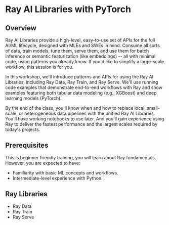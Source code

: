 # Ray AI Libraries with PyTorch

## Overview
Ray AI Libraries provide a high-level, easy-to-use set of APIs for the full AI/ML lifecycle, designed with MLEs and SWEs in mind. Consume all sorts of data, train models, tune them, serve them, and use them for batch inference or semantic featurization (like embeddings) -- all with minimal code, using patterns you already know. If you'd like to simplify a large-scale workflow, this session is for you.

In this workshop, we'll introduce patterns and APIs for using the Ray AI Libraries, including Ray Data, Ray Train, and Ray Serve. We'll use running code examples that demonstrate end-to-end workflows with Ray and show examples featuring both tabular data modeling (e.g., XGBoost) and deep learning models (PyTorch).

By the end of the class, you'll know when and how to replace local, small-scale, or heterogeneous data pipelines with the unified Ray AI Libraries. You'll have working notebooks to use later. And you'll gain experience using Ray to deliver the fastest performance and the largest scales required by today's projects.

## Prerequisites
This is beginner friendly training, you will learn about Ray fundamentals. However, you are expected to have:
- Familiarity with basic ML concepts and workflows.
- Intermediate-level experience with Python.

## Ray Libraries
- Ray Data
- Ray Train
- Ray Serve
